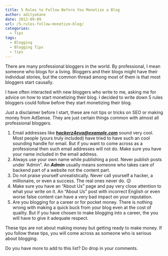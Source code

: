 ```yaml
---
title: 5 Rules to Follow Before You Monetize a Blog
author: adityakane
date: 2012-09-09
url: /5-rules-follow-monetize-blog/
categories:
  - Tips
tags:
  - Blogging
  - Blogging Tips
  - tips
---
```

There are many professional bloggers in the world. By professional, I mean someone who blogs for a living. Bloggers and their blogs might have their individual stories, but the common thread among most of them is that most bloggers start causally.

I have often interacted with new bloggers who write to me, asking me for advice on how to start monetizing their blog. I decided to write down 5 rules bloggers could follow before they start monetizing their blog.

Just a disclaimer before I start, these are not tips or tricks on SEO or making money from AdSense. They are just certain things common with almost all professional bloggers.

  1. Email addresses like ***hackerz4eva@example.com*** sound very cool. Most people (yours truly included) have tried to have such an cool sounding handle for email. But if you want to come across as a professional then such email addresses will not do. Make sure you have your name included in the email address.
  2. Always use your own name while publishing a post. Never publish posts under ‘Admin”. An ***Admin*** usually means someone who takes care of backend part of a website not the content part.
  3. Do not praise yourself unrealistically. Never call yourself a hacker, a millionaire, or even a success. The real ones never do. 😉
  4. Make sure you have an “About Us” page and pay very close attention to what your write on it. An “About Us” post with incorrect English or even worse false content can have a very bad impact on your reputation.
  5. Are you blogging for a career or for pocket money. There is nothing wrong with making a quick buck from your blog even at the cost of quality. But if you have chosen to make blogging into a career, the you will have to give it adequate respect.

These tips are not about making money but getting ready to make money. If you follow these tips, you will come across as someone who is serious about blogging.

Do you have more to add to this list? Do drop in your comments.
